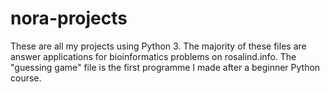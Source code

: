 # nora-projects
These are all my projects using Python 3. 
The majority of these files are answer applications for bioinformatics problems on rosalind.info.
The "guessing game" file is the first programme I made after a beginner Python course.
